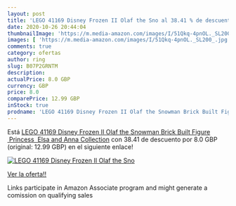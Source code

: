 ```yaml
---
layout: post
title: 'LEGO 41169 Disney Frozen II Olaf the Sno al 38.41 % de descuento'
date: 2020-10-26 20:44:04
thumbnailImage: 'https://m.media-amazon.com/images/I/51Qkq-4pnOL._SL200_.jpg'
images: [ 'https://m.media-amazon.com/images/I/51Qkq-4pnOL._SL200_.jpg' ]
comments: true
category: ofertas
author: ring
slug: B07P2GRNTM
description:
actualPrice: 8.0 GBP
currency: GBP
price: 8.0
comparePrice: 12.99 GBP
inStock: true
prodname: 'LEGO 41169 Disney Frozen II Olaf the Snowman Brick Built Figure  Princess  Elsa and Anna Collection'
---
```


Está [LEGO 41169 Disney Frozen II Olaf the Snowman Brick Built Figure  Princess  Elsa and Anna Collection](https://www.amazon.co.uk/dp/B07P2GRNTM/?tag=tolees0a-21) con 38.41 de descuento por 8.0 GBP (original: 12.99 GBP) en el siguiente enlace!

[![LEGO 41169 Disney Frozen II Olaf the Sno](https://m.media-amazon.com/images/I/51Qkq-4pnOL._SL200_.jpg)](https://www.amazon.co.uk/dp/B07P2GRNTM/?tag=tolees0a-21)

[Ver la oferta!!](https://www.amazon.co.uk/dp/B07P2GRNTM/?tag=tolees0a-21)

Links participate in Amazon Associate program and might generate a comission on qualifying sales


